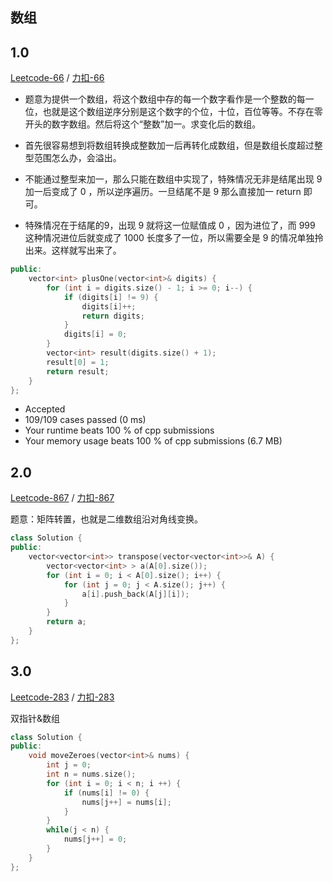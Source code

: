 ## 数组

## 1.0 

[Leetcode-66](https://leetcode.com/problems/plus-one) / [力扣-66](https://leetcode-cn.com/problems/plus-one)

- 题意为提供一个数组，将这个数组中存的每一个数字看作是一个整数的每一位，也就是这个数组逆序分别是这个数字的个位，十位，百位等等。不存在零开头的数字数组。然后将这个“整数”加一。求变化后的数组。

- 首先很容易想到将数组转换成整数加一后再转化成数组，但是数组长度超过整型范围怎么办，会溢出。
- 不能通过整型来加一，那么只能在数组中实现了，特殊情况无非是结尾出现 9 加一后变成了 0 ，所以逆序遍历。一旦结尾不是 9 那么直接加一 return 即可。
- 特殊情况在于结尾的9，出现 9 就将这一位赋值成 0 ，因为进位了，而 999 这种情况进位后就变成了 1000 长度多了一位，所以需要全是 9 的情况单独拎出来。这样就写出来了。

```cpp
public:
    vector<int> plusOne(vector<int>& digits) {
        for (int i = digits.size() - 1; i >= 0; i--) {
            if (digits[i] != 9) {
                digits[i]++;
                return digits;
            }
            digits[i] = 0;
        }
        vector<int> result(digits.size() + 1);
        result[0] = 1;
        return result;
    }
};
```
- Accepted
- 109/109 cases passed (0 ms)
- Your runtime beats 100 % of cpp submissions
- Your memory usage beats 100 % of cpp submissions (6.7 MB)

## 2.0 

[Leetcode-867](https://leetcode.com/problems/transpose-matrix/) / [力扣-867](https://leetcode-cn.com/problems/transpose-matrix/)

题意：矩阵转置，也就是二维数组沿对角线变换。

```cpp
class Solution {
public:
    vector<vector<int>> transpose(vector<vector<int>>& A) {
        vector<vector<int> > a(A[0].size());
        for (int i = 0; i < A[0].size(); i++) {
            for (int j = 0; j < A.size(); j++) {
                a[i].push_back(A[j][i]);
            }
        }
        return a;
    }
};
```

## 3.0

[Leetcode-283](https://leetcode.com/problems/move-zeroes/) / [力扣-283](https://leetcode-cn.com/problems/move-zeroes/)

双指针&数组

```cpp
class Solution {
public:
    void moveZeroes(vector<int>& nums) {
        int j = 0;
        int n = nums.size();
        for (int i = 0; i < n; i ++) {
            if (nums[i] != 0) {
                nums[j++] = nums[i];
            }
        }
        while(j < n) {
            nums[j++] = 0;
        }
    }
};
```